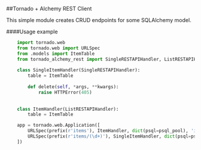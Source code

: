 ##Tornado + Alchemy REST Client

This simple module creates CRUD endpoints for some SQLAlchemy model.

####Usage example

```python
    import tornado.web
    from tornado.web import URLSpec
    from .models import ItemTable
    from tornado_alchemy_rest import SingleRESTAPIHandler, ListRESTAPIHandler
  
    class SingleItemHandler(SingleRESTAPIHandler):
        table = ItemTable
    
        def delete(self, *args, **kwargs):
            raise HTTPError(405)
    
    
    class ItemHandler(ListRESTAPIHandler):
        table = ItemTable

    app = tornado.web.Application([
        URLSpec(prefix(r'items'), ItemHandler, dict(psql=psql_pool), 'items'),
        URLSpec(prefix(r'items/(\d+)'), SingleItemHandler, dict(psql=psql_pool), 'single_item'),
    ])
```
